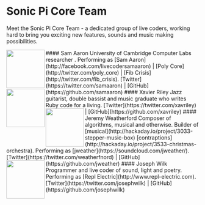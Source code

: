# Sonic Pi Core Team

Meet the Sonic Pi Core Team - a dedicated group of live coders, working
hard to bring you exciting new features, sounds and music making
possibilities.

<img align="left" src="app/gui/qt/images/coreteam/samaaron.png" height="100">
#### Sam Aaron
University of Cambridge Computer Labs researcher . Performing as [Sam Aaron](http://facebook.com/livecodersamaaron) | [Poly Core](http://twitter.com/poly_core) | [Fib Crisis](http://twitter.com/fib_crisis).
[Twitter](https://twitter.com/samaaron) | [GitHub](https://github.com/samaaron)

<img align="left" src="app/gui/qt/images/coreteam/xavierriley.png" height="100">
#### Xavier Riley
Jazz guitarist, double bassist and music graduate who
writes Ruby code for a living.  
[Twitter](https://twitter.com/xavriley) | [GitHub](https://github.com/xavriley)

<img align="left" src="app/gui/qt/images/coreteam/jweather.png" height="100">
#### Jeremy Weatherford
Composer of algorithms, musical and otherwise.  Builder of [musical](http://hackaday.io/project/3033-stepper-music-box) [contraptions](http://hackaday.io/project/3533-christmas-orchestra).  Performing as [jweather](https://soundcloud.com/jweather/).  
[Twitter](https://twitter.com/weatherfnord) | [GitHub](https://github.com/jweather)

<img align="left" src="app/gui/qt/images/coreteam/josephwilk.png" height="100">
#### Joseph Wilk
Programmer and live coder of sound, light and poetry.
Performing as [Repl Electric](http://www.repl-electric.com).  
[Twitter](https://twitter.com/josephwilk) | [GitHub](https://github.com/josephwilk)
